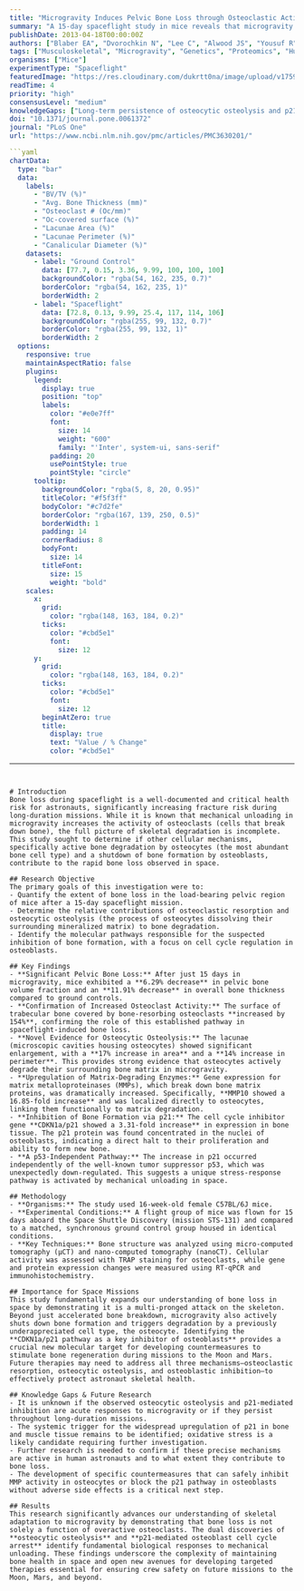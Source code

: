 ```yaml
---
title: "Microgravity Induces Pelvic Bone Loss through Osteoclastic Activity, Osteocytic Osteolysis, and Osteoblastic Cell Cycle Inhibition by CDKN1a/p21"
summary: "A 15-day spaceflight study in mice reveals that microgravity causes rapid bone loss through three distinct mechanisms: increased bone resorption by osteoclasts, active bone degradation by osteocytes (osteocytic osteolysis), and inhibition of new bone formation via p21-mediated cell cycle arrest in osteoblasts. These findings identify novel targets for countermeasures against bone loss on long-duration missions."
publishDate: 2013-04-18T00:00:00Z
authors: ["Blaber EA", "Dvorochkin N", "Lee C", "Alwood JS", "Yousuf R", "Pianetta P", "Globus RK", "Burns BP", "Almeida EAC"]
tags: ["Musculoskeletal", "Microgravity", "Genetics", "Proteomics", "Human Physiology"]
organisms: ["Mice"]
experimentType: "Spaceflight"
featuredImage: "https://res.cloudinary.com/dukrtt0na/image/upload/v1759678797/vwdxq93hegvj63b1slse.jpg"
readTime: 4
priority: "high"
consensusLevel: "medium"
knowledgeGaps: ["Long-term persistence of osteocytic osteolysis and p21 inhibition in space", "Primary triggers for systemic p21 upregulation (e.g., oxidative stress)", "Translational relevance of these specific mechanisms to human astronauts", "Development of countermeasures targeting osteocytes and osteoblast cell cycle arrest"]
doi: "10.1371/journal.pone.0061372"
journal: "PLoS One"
url: "https://www.ncbi.nlm.nih.gov/pmc/articles/PMC3630201/"

```yaml
chartData:
  type: "bar"
  data:
    labels:
      - "BV/TV (%)"
      - "Avg. Bone Thickness (mm)"
      - "Osteoclast # (Oc/mm)"
      - "Oc-covered surface (%)"
      - "Lacunae Area (%)"
      - "Lacunae Perimeter (%)"
      - "Canalicular Diameter (%)"
    datasets:
      - label: "Ground Control"
        data: [77.7, 0.15, 3.36, 9.99, 100, 100, 100]
        backgroundColor: "rgba(54, 162, 235, 0.7)"
        borderColor: "rgba(54, 162, 235, 1)"
        borderWidth: 2
      - label: "Spaceflight"
        data: [72.8, 0.13, 9.99, 25.4, 117, 114, 106]
        backgroundColor: "rgba(255, 99, 132, 0.7)"
        borderColor: "rgba(255, 99, 132, 1)"
        borderWidth: 2
  options:
    responsive: true
    maintainAspectRatio: false
    plugins:
      legend:
        display: true
        position: "top"
        labels:
          color: "#e0e7ff"
          font:
            size: 14
            weight: "600"
            family: "'Inter', system-ui, sans-serif"
          padding: 20
          usePointStyle: true
          pointStyle: "circle"
      tooltip:
        backgroundColor: "rgba(5, 8, 20, 0.95)"
        titleColor: "#f5f3ff"
        bodyColor: "#c7d2fe"
        borderColor: "rgba(167, 139, 250, 0.5)"
        borderWidth: 1
        padding: 14
        cornerRadius: 8
        bodyFont:
          size: 14
        titleFont:
          size: 15
          weight: "bold"
    scales:
      x:
        grid:
          color: "rgba(148, 163, 184, 0.2)"
        ticks:
          color: "#cbd5e1"
          font:
            size: 12
      y:
        grid:
          color: "rgba(148, 163, 184, 0.2)"
        ticks:
          color: "#cbd5e1"
          font:
            size: 12
        beginAtZero: true
        title:
          display: true
          text: "Value / % Change"
          color: "#cbd5e1"
```
---
```


# Introduction
Bone loss during spaceflight is a well-documented and critical health risk for astronauts, significantly increasing fracture risk during long-duration missions. While it is known that mechanical unloading in microgravity increases the activity of osteoclasts (cells that break down bone), the full picture of skeletal degradation is incomplete. This study sought to determine if other cellular mechanisms, specifically active bone degradation by osteocytes (the most abundant bone cell type) and a shutdown of bone formation by osteoblasts, contribute to the rapid bone loss observed in space.

## Research Objective
The primary goals of this investigation were to:
- Quantify the extent of bone loss in the load-bearing pelvic region of mice after a 15-day spaceflight mission.
- Determine the relative contributions of osteoclastic resorption and osteocytic osteolysis (the process of osteocytes dissolving their surrounding mineralized matrix) to bone degradation.
- Identify the molecular pathways responsible for the suspected inhibition of bone formation, with a focus on cell cycle regulation in osteoblasts.

## Key Findings
- **Significant Pelvic Bone Loss:** After just 15 days in microgravity, mice exhibited a **6.29% decrease** in pelvic bone volume fraction and an **11.91% decrease** in overall bone thickness compared to ground controls.
- **Confirmation of Increased Osteoclast Activity:** The surface of trabecular bone covered by bone-resorbing osteoclasts **increased by 154%**, confirming the role of this established pathway in spaceflight-induced bone loss.
- **Novel Evidence for Osteocytic Osteolysis:** The lacunae (microscopic cavities housing osteocytes) showed significant enlargement, with a **17% increase in area** and a **14% increase in perimeter**. This provides strong evidence that osteocytes actively degrade their surrounding bone matrix in microgravity.
- **Upregulation of Matrix-Degrading Enzymes:** Gene expression for matrix metalloproteinases (MMPs), which break down bone matrix proteins, was dramatically increased. Specifically, **MMP10 showed a 16.85-fold increase** and was localized directly to osteocytes, linking them functionally to matrix degradation.
- **Inhibition of Bone Formation via p21:** The cell cycle inhibitor gene **CDKN1a/p21 showed a 3.31-fold increase** in expression in bone tissue. The p21 protein was found concentrated in the nuclei of osteoblasts, indicating a direct halt to their proliferation and ability to form new bone.
- **A p53-Independent Pathway:** The increase in p21 occurred independently of the well-known tumor suppressor p53, which was unexpectedly down-regulated. This suggests a unique stress-response pathway is activated by mechanical unloading in space.

## Methodology
- **Organisms:** The study used 16-week-old female C57BL/6J mice.
- **Experimental Conditions:** A flight group of mice was flown for 15 days aboard the Space Shuttle Discovery (mission STS-131) and compared to a matched, synchronous ground control group housed in identical conditions.
- **Key Techniques:** Bone structure was analyzed using micro-computed tomography (µCT) and nano-computed tomography (nanoCT). Cellular activity was assessed with TRAP staining for osteoclasts, while gene and protein expression changes were measured using RT-qPCR and immunohistochemistry.

## Importance for Space Missions
This study fundamentally expands our understanding of bone loss in space by demonstrating it is a multi-pronged attack on the skeleton. Beyond just accelerated bone breakdown, microgravity also actively shuts down bone formation and triggers degradation by a previously underappreciated cell type, the osteocyte. Identifying the **CDKN1a/p21 pathway as a key inhibitor of osteoblasts** provides a crucial new molecular target for developing countermeasures to stimulate bone regeneration during missions to the Moon and Mars. Future therapies may need to address all three mechanisms—osteoclastic resorption, osteocytic osteolysis, and osteoblastic inhibition—to effectively protect astronaut skeletal health.

## Knowledge Gaps & Future Research
- It is unknown if the observed osteocytic osteolysis and p21-mediated inhibition are acute responses to microgravity or if they persist throughout long-duration missions.
- The systemic trigger for the widespread upregulation of p21 in bone and muscle tissue remains to be identified; oxidative stress is a likely candidate requiring further investigation.
- Further research is needed to confirm if these precise mechanisms are active in human astronauts and to what extent they contribute to bone loss.
- The development of specific countermeasures that can safely inhibit MMP activity in osteocytes or block the p21 pathway in osteoblasts without adverse side effects is a critical next step.

## Results
This research significantly advances our understanding of skeletal adaptation to microgravity by demonstrating that bone loss is not solely a function of overactive osteoclasts. The dual discoveries of **osteocytic osteolysis** and **p21-mediated osteoblast cell cycle arrest** identify fundamental biological responses to mechanical unloading. These findings underscore the complexity of maintaining bone health in space and open new avenues for developing targeted therapies essential for ensuring crew safety on future missions to the Moon, Mars, and beyond.